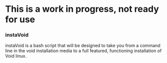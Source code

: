 # This is a work in progress, not ready for use

### instaVoid

instaVoid is a bash script that will be designed to take you from a command line in the void installation media to a full
featured, functioning installation of Void linux.

